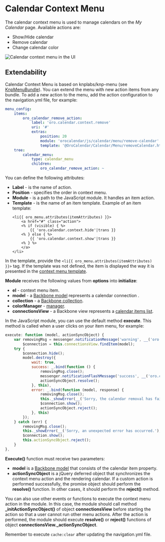 # Calendar Context Menu

The calendar context menu is used to manage calendars on the *My Calendar* page. Available actions are:

- Show/Hide calendar
- Remove calendar
- Change calendar color

![Calendar context menu in the UI](img/bundles/CalendarBundle/context-menu.png)

## Extendability

Calendar Context Menu is based on knplabs/knp-menu (see <a href="https://github.com/KnpLabs/KnpMenuBundle" target="_blank">KnpMenuBundle</a>). You can extend the menu with new action items from any bundle. To add a new action to the menu, add the action configuration to the navigation.yml file, for example:

```yaml
menu_config:
    items:
        oro_calendar_remove_action:
            label: 'oro.calendar.context.remove'
            uri: '#'
            extras:
                position: 20
                module: 'orocalendar/js/calendar/menu/remove-calendar'
                template: '@OroCalendar/Calendar/Menu/removeCalendar.html.twig'
    tree:
        calendar_menu:
            type: calendar_menu
            children:
                oro_calendar_remove_action: ~
```

You can define the following attributes:

- **Label** - is the name of action.
- **Position** - specifies the order in context menu.
- **Module** - is a path to the JavaScript module. It handles an item action.
- **Template** - is the name of an item template. Example of an item template:
  ```twig
  <li{{ oro_menu.attributes(itemAttributes) }}>
      <a href="#" class="action">
      <% if (visible) { %>
          {{ 'oro.calendar.context.hide'|trans }}
      <% } else { %>
          {{ 'oro.calendar.context.show'|trans }}
      <% } %>
      </a>
  </li>
  ```

In the template, provide the `<li{{ oro_menu.attributes(itemAttributes) }}>` tag. If the template was not defined, the item is displayed the way it is presented in the <a href="https://github.com/oroinc/OroCalendarBundle/blob/4.2/Resources/views/Calendar/Menu/contextMenu.html.twig" target="_blank">context menu template</a>.

**Module** receives the following values from **options** into **initialize**:

- **el** - context menu item.
- **model** - a <a href="https://github.com/oroinc/OroCalendarBundle/blob/4.2/Resources/public/js/calendar/connection/model.js" target="_blank">Backbone model</a> represents a calendar connection .
- **collection** - a <a href="https://github.com/oroinc/OroCalendarBundle/blob/4.2/Resources/public/js/calendar/connection/collection.js" target="_blank">Backbone collection</a>.
- **colorManager** - <a href="https://github.com/oroinc/OroCalendarBundle/blob/4.2/Resources/public/js/calendar/color-manager.js" target="_blank">manager</a>.
- **connectionsView** - a Backbone view represents a <a href="https://github.com/oroinc/OroCalendarBundle/blob/4.2/Resources/public/js/calendar/connection/view.js" target="_blank">calendar items list</a>.

In the JavaScript module, you can use the default method **execute**. This method is called when a user clicks on your item menu, for example:

```javascript
execute: function (model, actionSyncObject) {
    var removingMsg = messenger.notificationMessage('warning', __('oro.calendar.flash_message.calendar_removing')),
        $connection = this.connectionsView.findItem(model);
    try {
        $connection.hide();
        model.destroy({
            wait: true,
            success: _.bind(function () {
                removingMsg.close();
                messenger.notificationFlashMessage('success', __('oro.calendar.flash_message.calendar_removed'));
                actionSyncObject.resolve();
            }, this),
            error: _.bind(function (model, response) {
                removingMsg.close();
                this._showError(__('Sorry, the calendar removal has failed.'), response.responseJSON || {});
                $connection.show();
                actionSyncObject.reject();
            }, this)
        });
    } catch (err) {
        removingMsg.close();
        this._showError(__('Sorry, an unexpected error has occurred.'), err);
        $connection.show();
        this.actionSyncObject.reject();
    }
},
```

**Execute()** function must receive two parameters:

- **model** is a <a href="https://github.com/oroinc/OroCalendarBundle/blob/4.2/Resources/public/js/calendar/connection/model.js" target="_blank">Backbone model</a> that consists of the calendar item property.
- **actionSyncObject** is a jQuery deferred object that synchronizes the context menu action and the rendering calendar. If a custom action is performed successfully, the promise object should perform the **resolve()** function. In other cases, it should perform the **reject()** method.

You can also use other events or functions to execute the context menu action in the module. In this case, the module should call method **\_initActionSyncObject()** of object **connectionsView** before starting the action so that a user cannot run other menu actions. After the action is performed, the module should execute **resolve()** or **reject()** functions of object **connectionsView._actionSyncObject**.

Remember to execute `cache:clear` after updating the navigation.yml file.

<!-- Frontend -->
